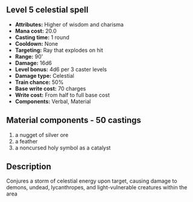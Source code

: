 ## Level 5 celestial spell

- **Attributes:** Higher of wisdom and charisma
- **Mana cost:** 20.0
- **Casting time:** 1 round
- **Cooldown:** None
- **Targeting:** Ray that explodes on hit
- **Range:** 90'
- **Damage:** 16d6
- **Level bonus:** 4d6 per 3 caster levels
- **Damage type:** Celestial
- **Train chance:** 50%
- **Base write cost:** 70 charges
- **Write cost:** From half to full base cost
- **Components:** Verbal, Material

## Material components - 50 castings

1. a nugget of silver ore
2. a feather
3. a noncursed holy symbol as a catalyst

## Description

Conjures a storm of celestial energy upon target, causing damage to demons, undead, lycanthropes, and light-vulnerable creatures within the area
